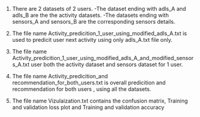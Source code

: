 1) There are 2 datasets of 2 users. 
-The dataset ending with adls_A and adls_B are the the activity datasets. 
-The datasets ending with sensors_A and sensors_B are the corresponding sensors details.

2) The file name Activity_predicition_1_user_using_modified_adls_A.txt is used to predicit user next activity using only adls_A.txt file only.
3) The file name Activity_predicition_1_user_using_modified_adls_A_and_modified_sensors_A.txt user both the activity dataset and sensors dataset for 1 user.
4) The file name Activity_predicition_and recommendation_for_both_users.txt is overall predicition and recommendation for both users , using all the datasets.
5) The file name Vizulaization.txt contains the confusion matrix, Training and validation loss plot and Training and validation accuracy

